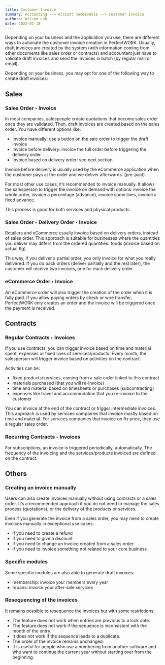 ```yaml
---
title: Customer Invoice
summary: Accounting --> Account Receivable --> Customer Invoice
authors: Wilson Loh
date: 2022-01-18
---
```

Depending on your business and the application you use, there are different ways to automate the customer invoice creation in PerfectWORK. Usually, draft invoices are created by the system (with information coming from other documents like sales order or contracts) and accountant just have to validate draft invoices and send the invoices in batch (by regular mail or email).

Depending on your business, you may opt for one of the following way to create draft invoices:

## Sales
### Sales Order ‣ Invoice
In most companies, salespeople create quotations that become sales order once they are validated. Then, draft invoices are created based on the sales order. You have different options like:

- Invoice manually: use a button on the sale order to trigger the draft invoice
- Invoice before delivery: invoice the full order before triggering the delivery order
- Invoice based on delivery order: see next section

Invoice before delivery is usually used by the eCommerce application when the customer pays at the order and we deliver afterwards. (pre-paid)

For most other use cases, it’s recommended to invoice manually. It allows the salesperson to trigger the invoice on demand with options: invoice the whole order, invoice a percentage (advance), invoice some lines, invoice a fixed advance.

This process is good for both services and physical products.

### Sales Order ‣ Delivery Order ‣ Invoice
Retailers and eCommerce usually invoice based on delivery orders, instead of sales order. This approach is suitable for businesses where the quantities you deliver may differs from the ordered quantities: foods (invoice based on actual Kg).

This way, if you deliver a partial order, you only invoice for what you really delivered. If you do back orders (deliver partially and the rest later), the customer will receive two invoices, one for each delivery order.

### eCommerce Order ‣ Invoice
An eCommerce order will also trigger the creation of the order when it is fully paid. If you allow paying orders by check or wire transfer, PerfectWORK only creates an order and the invoice will be triggered once the payment is received.

## Contracts
### Regular Contracts ‣ Invoices
If you use contracts, you can trigger invoice based on time and material spent, expenses or fixed lines of services/products. Every month, the salesperson will trigger invoice based on activities on the contract.

Activities can be:

- fixed products/services, coming from a sale order linked to this contract
- materials purchased (that you will re-invoice)
- time and material based on timesheets or purchases (subcontracting)
- expenses like travel and accommodation that you re-invoice to the customer

You can invoice at the end of the contract or trigger intermediate invoices. This approach is used by services companies that invoice mostly based on time and material. For services companies that invoice on fix price, they use a regular sales order.

### Recurring Contracts ‣ Invoices
For subscriptions, an invoice is triggered periodically, automatically. The frequency of the invoicing and the services/products invoiced are defined on the contract.

## Others
### Creating an invoice manually
Users can also create invoices manually without using contracts or a sales order. It’s a recommended approach if you do not need to manage the sales process (quotations), or the delivery of the products or services.

Even if you generate the invoice from a sales order, you may need to create invoices manually in exceptional use cases:

- if you need to create a refund
- If you need to give a discount
- if you need to change an invoice created from a sales order
- if you need to invoice something not related to your core business

### Specific modules
Some specific modules are also able to generate draft invoices:

- membership: invoice your members every year
- repairs: invoice your after-sale services

### Resequencing of the invoices
It remains possible to resequence the invoices but with some restrictions:

- The feature does not work when entries are previous to a lock date.
- The feature does not work if the sequence is inconsistent with the month of the entry.
- It does not work if the sequence leads to a duplicate.
- The order of the invoice remains unchanged.
- It is useful for people who use a numbering from another software and who want to continue the current year without starting over from the beginning.

